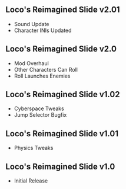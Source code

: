 ## Loco's Reimagined Slide v2.01
- Sound Update
- Character INIs Updated

## Loco's Reimagined Slide v2.0
- Mod Overhaul
- Other Characters Can Roll
- Roll Launches Enemies

## Loco's Reimagined Slide v1.02
- Cyberspace Tweaks
- Jump Selector Bugfix

## Loco's Reimagined Slide v1.01
- Physics Tweaks

## Loco's Reimagined Slide v1.0
- Initial Release